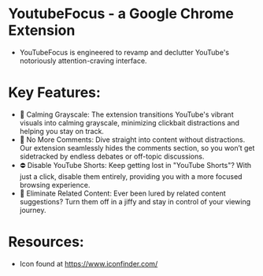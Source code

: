 # YoutubeFocus - a Google Chrome Extension
* YouTubeFocus is engineered to revamp and declutter YouTube's notoriously attention-craving interface.

# Key Features: 
* 🔲 Calming Grayscale: The extension transitions YouTube's vibrant visuals into calming grayscale, minimizing clickbait distractions and helping you stay on track.
* 🚫 No More Comments: Dive straight into content without distractions. Our extension seamlessly hides the comments section, so you won’t get sidetracked by endless debates or off-topic discussions.
* ⛔ Disable YouTube Shorts: Keep getting lost in "YouTube Shorts"? With just a click, disable them entirely, providing you with a more focused browsing experience.
* 🚫 Eliminate Related Content: Ever been lured by related content suggestions? Turn them off in a jiffy and stay in control of your viewing journey.



# Resources: 

* Icon found at https://www.iconfinder.com/

